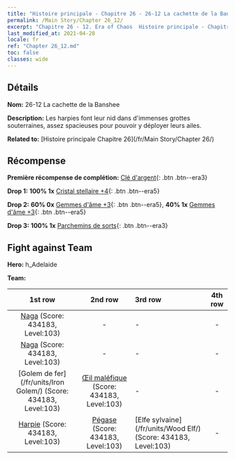 ```yaml
---
title: "Histoire principale - Chapitre 26 - 26-12 La cachette de la Banshee"
permalink: /Main Story/Chapter 26_12/
excerpt: "Chapitre 26 - 12. Era of Chaos  Histoire principale - Chapitre 26_12. 26-12 La cachette de la Banshee"
last_modified_at: 2021-04-28
locale: fr
ref: "Chapter 26_12.md"
toc: false
classes: wide
---
```


## Détails

 **Nom:** 26-12 La cachette de la Banshee

 **Description:** Les harpies font leur nid dans d'immenses grottes souterraines, assez spacieuses pour pouvoir y déployer leurs ailes.

 **Related to:** [Histoire principale Chapitre 26](/fr/Main Story/Chapter 26/)

## Récompense

 **Première récompense de complétion:** [Clé d'argent](/ItemsFR/con_693/){: .btn .btn--era3}

 **Drop 1:** **100% 1x** [Cristal stellaire +4](/ItemsFR/mat_94/){: .btn .btn--era5}

 **Drop 2:** **60% 0x** [Gemmes d'âme +3](/ItemsFR/mat_86/){: .btn .btn--era5}, **40% 1x** [Gemmes d'âme +3](/ItemsFR/mat_86/){: .btn .btn--era5}

 **Drop 3:** **100% 1x** [Parchemins de sorts](/ItemsFR/con_694/){: .btn .btn--era3}


## Fight against Team
 **Hero:** h_Adelaide

 **Team:**


  | 1st row | 2nd row | 3rd row | 4th row |
  |:----:|:----:|:----|:----:|
  | [Naga](/fr/units/Naga/) (Score: 434183, Level:103)  | - | - | - |
  | [Naga](/fr/units/Naga/) (Score: 434183, Level:103)  | - | - | - |
  | [Golem de fer](/fr/units/Iron Golem/) (Score: 434183, Level:103)  | [Œil maléfique](/fr/units/Beholder/) (Score: 434183, Level:103)  | - | - |
  | [Harpie](/fr/units/Harpy/) (Score: 434183, Level:103)  | [Pégase](/fr/units/Pegasus/) (Score: 434183, Level:103)  | [Elfe sylvaine](/fr/units/Wood Elf/) (Score: 434183, Level:103)  | - |


